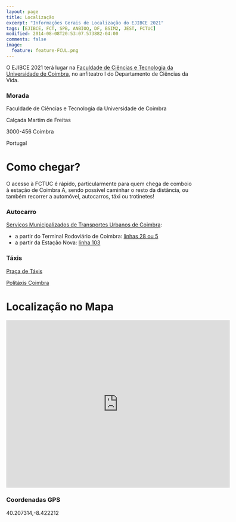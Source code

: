 ```yaml
---
layout: page
title: Localização
excerpt: "Informações Gerais de Localização do EJIBCE 2021"
tags: [EJIBCE, FCT, SPB, ANBIOQ, DF, BSIM2, JEST, FCTUC]
modified: 2014-08-08T20:53:07.573882-04:00
comments: false
image:
  feature: feature-FCUL.png
---
```


O EJIBCE 2021 terá lugar na [Faculdade de Ciências e Tecnologia da Universidade de Coimbra](https://www.uc.pt/en/fctuc), no anfiteatro I do Departamento de Ciências da Vida.

### Morada
Faculdade de Ciências e Tecnologia da Universidade de Coimbra

Calçada Martim de Freitas

3000-456 Coimbra

Portugal

# Como chegar?
O acesso à FCTUC é rápido, particularmente para quem chega de comboio à estação de Coimbra A, sendo possível caminhar o resto da distância, ou também recorrer a automóvel, autocarros, táxi ou trotinetes!


### Autocarro

[Serviços Municipalizados de Transportes Urbanos de Coimbra](https://www.smtuc.pt/en/):
 - a partir do Terminal Rodoviário de Coimbra: [linhas 28 ou 5](https://moovitapp.com/coimbra-1905/poi/Universidade/Terminal%20Rodovi%C3%A1rio%20de[…]207916_-8.424338&fll=40.216209_-8.436722&customerId=4908&ref=5)
 - a partir da Estação Nova: [linha 103](https://moovitapp.com/coimbra-1905/poi/Universidade/Estac%C3%A3o%20Nova/pt?tll=40.207916_-8.424338&fll=40.20915_-8.4324&customerId=4908&ref=5)

### Táxis

[Praça de Táxis](https://coimbra.empresasportugal.net/taxi-stand/praca-de-taxis-rodoviaria/)

[Politáxis Coimbra](http://www.politaxis.pt/)

# Localização no Mapa
<iframe src="https://www.google.com/maps/embed?pb=!1m18!1m12!1m3!1d3047.09002382905!2d-8.424475784610461!3d40.20706037939009!2m3!1f0!2f0!3f0!3m2!1i1024!2i768!4f13.1!3m3!1m2!1s0xd22f9a07de99ec3%3A0x2ccfec8c3b4d8553!2sDepartamento%20de%20Ci%C3%AAncias%20da%20Vida%20-%20Universidade%20de%20Coimbra!5e0!3m2!1sen!2spt!4v1633991764427!5m2!1sen!2spt" width="600" height="450" style="border:0;" allowfullscreen="" loading="lazy"></iframe>

### Coordenadas GPS
40.207314,-8.422212
